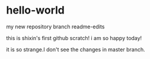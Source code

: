 # hello-world
my new repository 
branch readme-edits


this is shixin's first github scratch!
i am so happy today!

it is so strange.I don't  see the changes in master branch.
